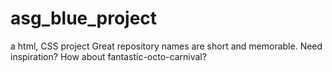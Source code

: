 # asg_blue_project
a html, CSS project Great repository names are short and memorable. Need inspiration? How about fantastic-octo-carnival?
